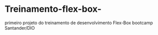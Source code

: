 # Treinamento-flex-box-
primeiro projeto do treinamento de desenvolvimento Flex-Box bootcamp Santander/DIO
